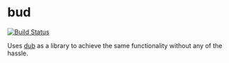 # bud

[![Build Status](https://travis-ci.org/atilaneves/automem.png?branch=master)](https://travis-ci.org/kaleidicassociates/bud)

Uses [dub](https://github.com/dlang/dub) as a library to achieve the same
functionality without any of the hassle.
